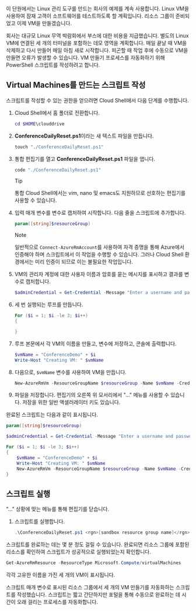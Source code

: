 이 단원에서는 Linux 관리 도구를 만드는 회사의 예제를 계속 사용합니다. Linux VM을 사용하여 잠재 고객이 소프트웨어를 테스트하도록 할 계획입니다. 리소스 그룹이 준비되었고 이제 VM을 만들겠습니다.

회사는 대규모 Linux 무역 박람회에서 부스에 대한 비용을 지급했습니다. 별도의 Linux VM에 연결된 세 개의 터미널을 포함하는 데모 영역을 계획합니다. 매일 끝날 때 VM을 삭제하고 다시 만들어 매일 아침 새로 시작합니다. 피곤할 때 작업 후에 수동으로 VM을 만들면 오류가 발생할 수 있습니다. VM 만들기 프로세스를 자동화하기 위해 PowerShell 스크립트를 작성하려고 합니다.

## <a name="write-a-script-that-creates-virtual-machines"></a>Virtual Machines를 만드는 스크립트 작성

스크립트를 작성할 수 있는 권한을 얻으려면 Cloud Shell에서 다음 단계를 수행합니다.

1. Cloud Shell에서 홈 폴더로 전환합니다.

    ```powershell
    cd $HOME\clouddrive
    ```

1. **ConferenceDailyReset.ps1**이라는 새 텍스트 파일을 만듭니다.

    ```powershell
    touch "./ConferenceDailyReset.ps1"
    ```

1. 통합 편집기를 열고 **ConferenceDailyReset.ps1** 파일을 엽니다.

    ```powershell
    code "./ConferenceDailyReset.ps1"
    ```
    > [!TIP]
    > 통합 Cloud Shell에서는 vim, nano 및 emacs도 지원하므로 선호하는 편집기를 사용할 수 있습니다.

1. 입력 매개 변수를 변수로 캡처하여 시작합니다. 다음 줄을 스크립트에 추가합니다.

    ```powershell
    param([string]$resourceGroup)
    ```

    > [!NOTE]
    > 일반적으로 `Connect-AzureRmAccount`를 사용하여 자격 증명을 통해 Azure에서 인증해야 하며 스크립트에서 이 작업을 수행할 수 있습니다. 그러나 Cloud Shell 환경에서는 미리 인증이 되므로 이는 불필요한 작업입니다.

1. VM의 관리자 계정에 대한 사용자 이름과 암호를 묻는 메시지를 표시하고 결과를 변수로 캡처합니다.

    ```powershell
    $adminCredential = Get-Credential -Message "Enter a username and password for the VM administrator."
    ```

1. 세 번 실행되는 루프를 만듭니다.

    ```powershell
    For ($i = 1; $i -le 3; $i++) 
    {

    }
    ```

1. 루프 본문에서 각 VM의 이름을 만들고, 변수에 저장하고, 콘솔에 출력합니다.

    ```powershell
    $vmName = "ConferenceDemo" + $i
    Write-Host "Creating VM: " $vmName
    ```

1. 다음으로, `$vmName` 변수를 사용하여 VM을 만듭니다.

   ```powershell
   New-AzureRmVm -ResourceGroupName $resourceGroup -Name $vmName -Credential $adminCredential -Image UbuntuLTS
   ```

1. 파일을 저장합니다. 편집기의 오른쪽 위 모서리에서 "..." 메뉴를 사용할 수 있습니다. 저장을 위한 일반 액셀러레이터 키도 있습니다.

완료된 스크립트는 다음과 같이 표시됩니다.

```powershell
param([string]$resourceGroup)

$adminCredential = Get-Credential -Message "Enter a username and password for the VM administrator."

For ($i = 1; $i -le 3; $i++)
{
    $vmName = "ConferenceDemo" + $i
    Write-Host "Creating VM: " $vmName
    New-AzureRmVm -ResourceGroupName $resourceGroup -Name $vmName -Credential $adminCredential -Image UbuntuLTS
}
```

## <a name="execute-the-script"></a>스크립트 실행

"..." 상황에 맞는 메뉴를 통해 편집기를 닫습니다.

1. 스크립트를 실행합니다.

    ```powershell
    .\ConferenceDailyReset.ps1 <rgn>[sandbox resource group name]</rgn>
    ```
    
스크립트를 완료하는 데는 몇 분 정도 걸릴 수 있습니다. 완료되면 리소스 그룹에 포함된 리소스를 확인하여 스크립트가 성공적으로 실행되었는지 확인합니다.

```powershell
Get-AzureRmResource -ResourceType Microsoft.Compute/virtualMachines
```

각각 고유한 이름을 가진 세 개의 VM이 표시됩니다.

스크립트 매개 변수로 표시된 리소스 그룹에서 세 개의 VM 만들기를 자동화하는 스크립트를 작성했습니다. 스크립트는 짧고 간단하지만 포털을 통해 수동으로 완료하는 데 시간이 오래 걸리는 프로세스를 자동화합니다.